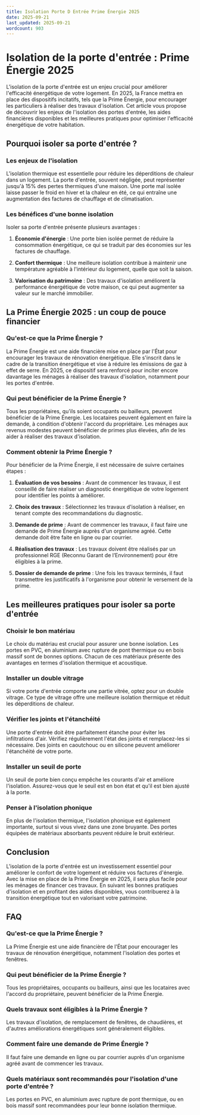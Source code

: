 ```yaml
---
title: Isolation Porte D Entrée Prime Énergie 2025
date: 2025-09-21
last_updated: 2025-09-21
wordcount: 903
---
```


# Isolation de la porte d'entrée : Prime Énergie 2025

L'isolation de la porte d'entrée est un enjeu crucial pour améliorer l'efficacité énergétique de votre logement. En 2025, la France mettra en place des dispositifs incitatifs, tels que la Prime Énergie, pour encourager les particuliers à réaliser des travaux d'isolation. Cet article vous propose de découvrir les enjeux de l'isolation des portes d'entrée, les aides financières disponibles et les meilleures pratiques pour optimiser l'efficacité énergétique de votre habitation.

## Pourquoi isoler sa porte d'entrée ?

### Les enjeux de l'isolation

L'isolation thermique est essentielle pour réduire les déperditions de chaleur dans un logement. La porte d'entrée, souvent négligée, peut représenter jusqu'à 15% des pertes thermiques d'une maison. Une porte mal isolée laisse passer le froid en hiver et la chaleur en été, ce qui entraîne une augmentation des factures de chauffage et de climatisation.

### Les bénéfices d'une bonne isolation

Isoler sa porte d'entrée présente plusieurs avantages :

1. **Économie d'énergie** : Une porte bien isolée permet de réduire la consommation énergétique, ce qui se traduit par des économies sur les factures de chauffage.
   
2. **Confort thermique** : Une meilleure isolation contribue à maintenir une température agréable à l'intérieur du logement, quelle que soit la saison.

3. **Valorisation du patrimoine** : Des travaux d'isolation améliorent la performance énergétique de votre maison, ce qui peut augmenter sa valeur sur le marché immobilier.

## La Prime Énergie 2025 : un coup de pouce financier

### Qu'est-ce que la Prime Énergie ?

La Prime Énergie est une aide financière mise en place par l'État pour encourager les travaux de rénovation énergétique. Elle s'inscrit dans le cadre de la transition énergétique et vise à réduire les émissions de gaz à effet de serre. En 2025, ce dispositif sera renforcé pour inciter encore davantage les ménages à réaliser des travaux d'isolation, notamment pour les portes d'entrée.

### Qui peut bénéficier de la Prime Énergie ?

Tous les propriétaires, qu'ils soient occupants ou bailleurs, peuvent bénéficier de la Prime Énergie. Les locataires peuvent également en faire la demande, à condition d'obtenir l'accord du propriétaire. Les ménages aux revenus modestes peuvent bénéficier de primes plus élevées, afin de les aider à réaliser des travaux d'isolation.

### Comment obtenir la Prime Énergie ?

Pour bénéficier de la Prime Énergie, il est nécessaire de suivre certaines étapes :

1. **Évaluation de vos besoins** : Avant de commencer les travaux, il est conseillé de faire réaliser un diagnostic énergétique de votre logement pour identifier les points à améliorer.

2. **Choix des travaux** : Sélectionnez les travaux d'isolation à réaliser, en tenant compte des recommandations du diagnostic.

3. **Demande de prime** : Avant de commencer les travaux, il faut faire une demande de Prime Énergie auprès d'un organisme agréé. Cette demande doit être faite en ligne ou par courrier.

4. **Réalisation des travaux** : Les travaux doivent être réalisés par un professionnel RGE (Reconnu Garant de l’Environnement) pour être éligibles à la prime.

5. **Dossier de demande de prime** : Une fois les travaux terminés, il faut transmettre les justificatifs à l'organisme pour obtenir le versement de la prime.

## Les meilleures pratiques pour isoler sa porte d'entrée

### Choisir le bon matériau

Le choix du matériau est crucial pour assurer une bonne isolation. Les portes en PVC, en aluminium avec rupture de pont thermique ou en bois massif sont de bonnes options. Chacun de ces matériaux présente des avantages en termes d'isolation thermique et acoustique.

### Installer un double vitrage

Si votre porte d'entrée comporte une partie vitrée, optez pour un double vitrage. Ce type de vitrage offre une meilleure isolation thermique et réduit les déperditions de chaleur.

### Vérifier les joints et l'étanchéité

Une porte d'entrée doit être parfaitement étanche pour éviter les infiltrations d'air. Vérifiez régulièrement l'état des joints et remplacez-les si nécessaire. Des joints en caoutchouc ou en silicone peuvent améliorer l'étanchéité de votre porte.

### Installer un seuil de porte

Un seuil de porte bien conçu empêche les courants d'air et améliore l'isolation. Assurez-vous que le seuil est en bon état et qu'il est bien ajusté à la porte.

### Penser à l'isolation phonique

En plus de l'isolation thermique, l'isolation phonique est également importante, surtout si vous vivez dans une zone bruyante. Des portes équipées de matériaux absorbants peuvent réduire le bruit extérieur.

## Conclusion

L'isolation de la porte d'entrée est un investissement essentiel pour améliorer le confort de votre logement et réduire vos factures d'énergie. Avec la mise en place de la Prime Énergie en 2025, il sera plus facile pour les ménages de financer ces travaux. En suivant les bonnes pratiques d'isolation et en profitant des aides disponibles, vous contribuerez à la transition énergétique tout en valorisant votre patrimoine.

## FAQ

### Qu'est-ce que la Prime Énergie ?

La Prime Énergie est une aide financière de l'État pour encourager les travaux de rénovation énergétique, notamment l'isolation des portes et fenêtres.

### Qui peut bénéficier de la Prime Énergie ?

Tous les propriétaires, occupants ou bailleurs, ainsi que les locataires avec l'accord du propriétaire, peuvent bénéficier de la Prime Énergie.

### Quels travaux sont éligibles à la Prime Énergie ?

Les travaux d'isolation, de remplacement de fenêtres, de chaudières, et d'autres améliorations énergétiques sont généralement éligibles.

### Comment faire une demande de Prime Énergie ?

Il faut faire une demande en ligne ou par courrier auprès d'un organisme agréé avant de commencer les travaux.

### Quels matériaux sont recommandés pour l'isolation d'une porte d'entrée ?

Les portes en PVC, en aluminium avec rupture de pont thermique, ou en bois massif sont recommandées pour leur bonne isolation thermique.